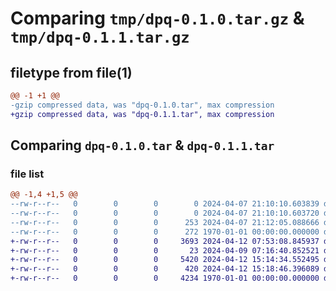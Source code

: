 # Comparing `tmp/dpq-0.1.0.tar.gz` & `tmp/dpq-0.1.1.tar.gz`

## filetype from file(1)

```diff
@@ -1 +1 @@
-gzip compressed data, was "dpq-0.1.0.tar", max compression
+gzip compressed data, was "dpq-0.1.1.tar", max compression
```

## Comparing `dpq-0.1.0.tar` & `dpq-0.1.1.tar`

### file list

```diff
@@ -1,4 +1,5 @@
--rw-r--r--   0        0        0        0 2024-04-07 21:10:10.603839 dpq-0.1.0/README.md
--rw-r--r--   0        0        0        0 2024-04-07 21:10:10.603720 dpq-0.1.0/dpq/__init__.py
--rw-r--r--   0        0        0      253 2024-04-07 21:12:05.088666 dpq-0.1.0/pyproject.toml
--rw-r--r--   0        0        0      272 1970-01-01 00:00:00.000000 dpq-0.1.0/PKG-INFO
+-rw-r--r--   0        0        0     3693 2024-04-12 07:53:08.845937 dpq-0.1.1/README.md
+-rw-r--r--   0        0        0       23 2024-04-09 07:16:40.852521 dpq-0.1.1/dpq/__init__.py
+-rw-r--r--   0        0        0     5420 2024-04-12 15:14:34.552495 dpq-0.1.1/dpq/dpq.py
+-rw-r--r--   0        0        0      420 2024-04-12 15:18:46.396089 dpq-0.1.1/pyproject.toml
+-rw-r--r--   0        0        0     4234 1970-01-01 00:00:00.000000 dpq-0.1.1/PKG-INFO
```

